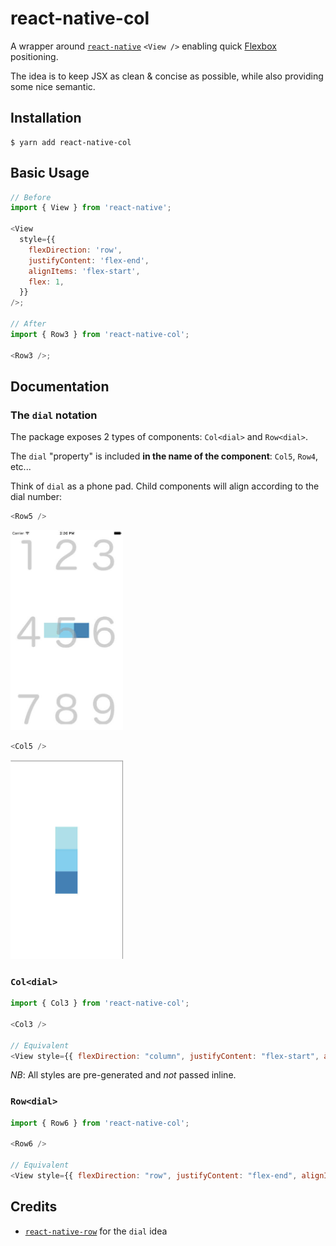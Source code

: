 # react-native-col

A wrapper around [`react-native`](https://github.com/facebook/react-native) `<View />` enabling quick [Flexbox](https://facebook.github.io/react-native/docs/flexbox) positioning.

The idea is to keep JSX as clean & concise as possible, while also providing some nice semantic.

## Installation

```
$ yarn add react-native-col
```

## Basic Usage

```js
// Before
import { View } from 'react-native';

<View
  style={{
    flexDirection: 'row',
    justifyContent: 'flex-end',
    alignItems: 'flex-start',
    flex: 1,
  }}
/>;

// After
import { Row3 } from 'react-native-col';

<Row3 />;
```

## Documentation

### The `dial` notation

The package exposes 2 types of components: `Col<dial>` and `Row<dial>`.

The `dial` "property" is included **in the name of the component**: `Col5`, `Row4`, etc...

Think of `dial` as a phone pad. Child components will align according to the dial number:

```js
<Row5 />
```

<img src="examples/row-5.jpg" width="180" />

```js
<Col5 />
```

<img src="examples/col-5.jpg" width="180" />

### `Col<dial>`

```js
import { Col3 } from 'react-native-col';

<Col3 />

// Equivalent
<View style={{ flexDirection: "column", justifyContent: "flex-start", alignItems: "flex-end", flex: 1 }} />
```

_NB_: All styles are pre-generated and _not_ passed inline.

### `Row<dial>`

```js
import { Row6 } from 'react-native-col';

<Row6 />

// Equivalent
<View style={{ flexDirection: "row", justifyContent: "flex-end", alignItems: "center", flex: 1 }} />
```

## Credits

- [`react-native-row`](https://github.com/hyrwork/react-native-row) for the `dial` idea
